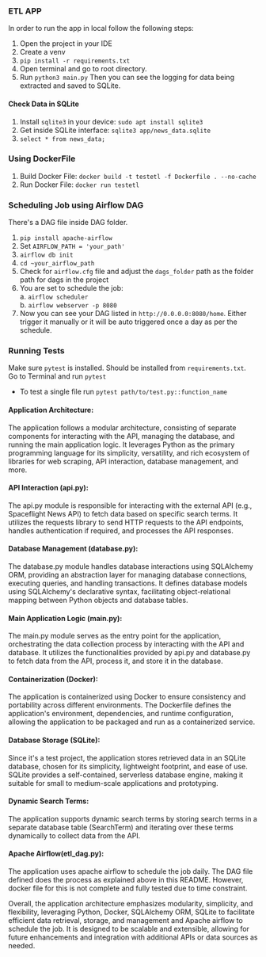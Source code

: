 ### ETL APP ###

In order to run the app in local follow the following steps:
1. Open the project in your IDE
2. Create a venv
3. `pip install -r requirements.txt`
4. Open terminal and go to root directory.
5. Run `python3 main.py`
 Then you can see the logging for data being extracted and saved to SQLite.

#### Check Data in SQLite ###
1. Install `sqlite3` in your device: `sudo apt install sqlite3`
2. Get inside SQLite interface: `sqlite3 app/news_data.sqlite`
3. `select * from news_data;`

### Using DockerFile ###
1. Build Docker File: `docker build -t testetl -f Dockerfile . --no-cache`
2. Run Docker File: `docker run testetl`


### Scheduling Job using Airflow DAG ###
There's a DAG file inside DAG folder.
1. `pip install apache-airflow`
2. Set `AIRFLOW_PATH = 'your_path'`
3. `airflow db init`
4. `cd ~your_airflow_path`
5. Check for `airflow.cfg` file and adjust the `dags_folder` path as the folder path for dags in the project
6. You are set to schedule the job: </br>
   a. `airflow scheduler` </br>
   b. `airflow webserver -p 8080` </br>
7. Now you can see your DAG listed in `http://0.0.0.0:8080/home`. Either trigger it manually or it will be auto triggered once a day as per the schedule.
   

### Running Tests ###
Make sure `pytest` is installed. Should be installed from `requirements.txt`.</br>
Go to Terminal and run `pytest`
- To test a single file run `pytest path/to/test.py::function_name`



#### Application Architecture: ####
The application follows a modular architecture, consisting of separate components for interacting with the API, managing the database, and running the main application logic.
It leverages Python as the primary programming language for its simplicity, versatility, and rich ecosystem of libraries for web scraping, API interaction, database management, and more.

#### API Interaction (api.py): ####
The api.py module is responsible for interacting with the external API (e.g., Spaceflight News API) to fetch data based on specific search terms.
It utilizes the requests library to send HTTP requests to the API endpoints, handles authentication if required, and processes the API responses.

#### Database Management (database.py): ####
The database.py module handles database interactions using SQLAlchemy ORM, providing an abstraction layer for managing database connections, executing queries, and handling transactions.
It defines database models using SQLAlchemy's declarative syntax, facilitating object-relational mapping between Python objects and database tables.

#### Main Application Logic (main.py): ####
The main.py module serves as the entry point for the application, orchestrating the data collection process by interacting with the API and database.
It utilizes the functionalities provided by api.py and database.py to fetch data from the API, process it, and store it in the database.

#### Containerization (Docker): ####
The application is containerized using Docker to ensure consistency and portability across different environments.
The Dockerfile defines the application's environment, dependencies, and runtime configuration, allowing the application to be packaged and run as a containerized service.

#### Database Storage (SQLite): ####
Since it's a test project, the application stores retrieved data in an SQLite database, chosen for its simplicity, lightweight footprint, and ease of use.
SQLite provides a self-contained, serverless database engine, making it suitable for small to medium-scale applications and prototyping.

#### Dynamic Search Terms: ####
The application supports dynamic search terms by storing search terms in a separate database table (SearchTerm) and iterating over these terms dynamically to collect data from the API.

#### Apache Airflow(etl_dag.py): ####
The application uses apache airflow to schedule the job daily. The DAG file defined does the process as explained above in this README. However,
docker file for this is not complete and fully tested due to time constraint. 

Overall, the application architecture emphasizes modularity, simplicity, and flexibility, leveraging Python, Docker, SQLAlchemy ORM, SQLite to facilitate efficient data retrieval, storage, and management and Apache airflow to schedule the job. It is designed to be scalable and extensible, allowing for future enhancements and integration with additional APIs or data sources as needed.